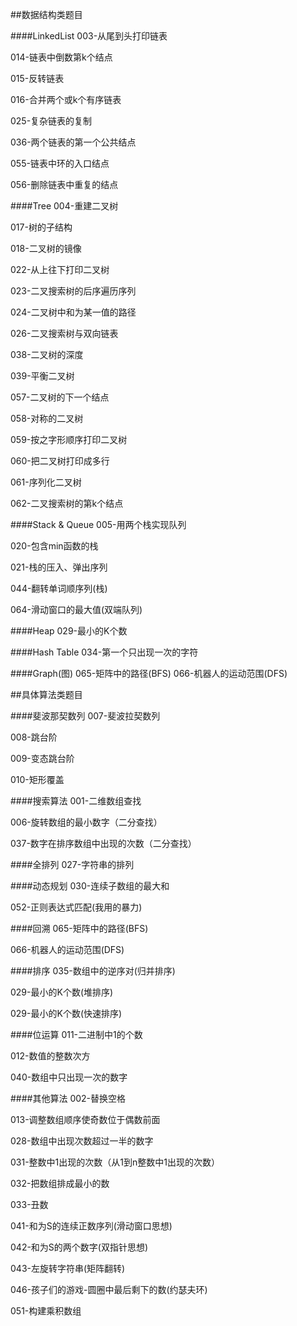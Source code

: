 ##数据结构类题目

####LinkedList
003-从尾到头打印链表

014-链表中倒数第k个结点

015-反转链表

016-合并两个或k个有序链表

025-复杂链表的复制

036-两个链表的第一个公共结点

055-链表中环的入口结点

056-删除链表中重复的结点

####Tree
004-重建二叉树

017-树的子结构

018-二叉树的镜像

022-从上往下打印二叉树

023-二叉搜索树的后序遍历序列

024-二叉树中和为某一值的路径

026-二叉搜索树与双向链表

038-二叉树的深度

039-平衡二叉树

057-二叉树的下一个结点

058-对称的二叉树

059-按之字形顺序打印二叉树

060-把二叉树打印成多行

061-序列化二叉树

062-二叉搜索树的第k个结点

####Stack & Queue
005-用两个栈实现队列

020-包含min函数的栈

021-栈的压入、弹出序列

044-翻转单词顺序列(栈)

064-滑动窗口的最大值(双端队列)

####Heap
029-最小的K个数

####Hash Table
034-第一个只出现一次的字符

####Graph(图)
065-矩阵中的路径(BFS)
066-机器人的运动范围(DFS)

##具体算法类题目

####斐波那契数列
007-斐波拉契数列

008-跳台阶

009-变态跳台阶

010-矩形覆盖

####搜索算法
001-二维数组查找

006-旋转数组的最小数字（二分查找）

037-数字在排序数组中出现的次数（二分查找）

####全排列
027-字符串的排列

####动态规划
030-连续子数组的最大和

052-正则表达式匹配(我用的暴力)

####回溯
065-矩阵中的路径(BFS)

066-机器人的运动范围(DFS)

####排序
035-数组中的逆序对(归并排序)

029-最小的K个数(堆排序)

029-最小的K个数(快速排序)

####位运算
011-二进制中1的个数

012-数值的整数次方

040-数组中只出现一次的数字

####其他算法
002-替换空格

013-调整数组顺序使奇数位于偶数前面

028-数组中出现次数超过一半的数字

031-整数中1出现的次数（从1到n整数中1出现的次数）

032-把数组排成最小的数

033-丑数

041-和为S的连续正数序列(滑动窗口思想)

042-和为S的两个数字(双指针思想)

043-左旋转字符串(矩阵翻转)

046-孩子们的游戏-圆圈中最后剩下的数(约瑟夫环)

051-构建乘积数组